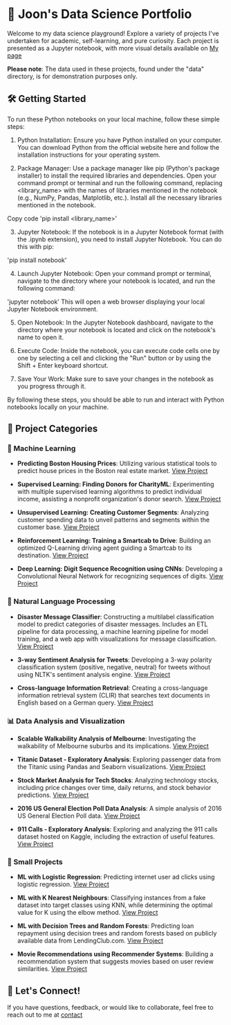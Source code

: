 # 🚀 Joon's Data Science Portfolio

Welcome to my data science playground! Explore a variety of projects I've undertaken for academic, self-learning, and pure curiosity. Each project is presented as a Jupyter notebook, with more visual details available on [My page](https://github.com/jfh5580)

**Please note**: The data used in these projects, found under the "data" directory, is for demonstration purposes only.

## 🛠️ Getting Started

To run these Python notebooks on your local machine, follow these simple steps:

1. Python Installation:
Ensure you have Python installed on your computer. You can download Python from the official website here and follow the installation instructions for your operating system.

2. Package Manager:
Use a package manager like pip (Python's package installer) to install the required libraries and dependencies. Open your command prompt or terminal and run the following command, replacing <library_name> with the names of libraries mentioned in the notebook (e.g., NumPy, Pandas, Matplotlib, etc.). Install all the necessary libraries mentioned in the notebook.

Copy code
'pip install <library_name>'

3. Jupyter Notebook:
If the notebook is in a Jupyter Notebook format (with the .ipynb extension), you need to install Jupyter Notebook. You can do this with pip:

'pip install notebook'

4. Launch Jupyter Notebook:
Open your command prompt or terminal, navigate to the directory where your notebook is located, and run the following command:

'jupyter notebook'
This will open a web browser displaying your local Jupyter Notebook environment.

5. Open Notebook:
In the Jupyter Notebook dashboard, navigate to the directory where your notebook is located and click on the notebook's name to open it.

6. Execute Code:
Inside the notebook, you can execute code cells one by one by selecting a cell and clicking the "Run" button or by using the Shift + Enter keyboard shortcut.

7. Save Your Work:
Make sure to save your changes in the notebook as you progress through it.

By following these steps, you should be able to run and interact with Python notebooks locally on your machine.

## 📂 Project Categories

### 🤖 Machine Learning

- **Predicting Boston Housing Prices**: Utilizing various statistical tools to predict house prices in the Boston real estate market. 
  [View Project]()

- **Supervised Learning: Finding Donors for CharityML**: Experimenting with multiple supervised learning algorithms to predict individual income, assisting a nonprofit organization's donor search.
  [View Project]()

- **Unsupervised Learning: Creating Customer Segments**: Analyzing customer spending data to unveil patterns and segments within the customer base.
  [View Project]()

- **Reinforcement Learning: Training a Smartcab to Drive**: Building an optimized Q-Learning driving agent guiding a Smartcab to its destination.
  [View Project]()

- **Deep Learning: Digit Sequence Recognition using CNNs**: Developing a Convolutional Neural Network for recognizing sequences of digits.
  [View Project]()

### 📝 Natural Language Processing

- **Disaster Message Classifier**: Constructing a multilabel classification model to predict categories of disaster messages. Includes an ETL pipeline for data processing, a machine learning pipeline for model training, and a web app with visualizations for message classification.
  [View Project](https://github.com/sajal2692/disaster-message-classifier)

- **3-way Sentiment Analysis for Tweets**: Developing a 3-way polarity classification system (positive, negative, neutral) for tweets without using NLTK's sentiment analysis engine.
  [View Project](https://github.com/sajal2692/data-science-portfolio/blob/master/3-Way%20Sentiment%20Analysis%20for%20Tweets.ipynb)

- **Cross-language Information Retrieval**: Creating a cross-language information retrieval system (CLIR) that searches text documents in English based on a German query.
  [View Project](https://github.com/sajal2692/data-science-portfolio/blob/master/Cross%20Language%20Information%20Retrieval.ipynb)

### 📊 Data Analysis and Visualization

- **Scalable Walkability Analysis of Melbourne**: Investigating the walkability of Melbourne suburbs and its implications.
  [View Project](https://github.com/sajal2692/Scalable-Walkability-Analysis-of-Melbourne)

- **Titanic Dataset - Exploratory Analysis**: Exploring passenger data from the Titanic using Pandas and Seaborn visualizations.
  [View Project](https://github.com/sajal2692/data-science-portfolio/blob/master/Titanic%20Dataset%20-%20Exploratory%20Analysis.ipynb)

- **Stock Market Analysis for Tech Stocks**: Analyzing technology stocks, including price changes over time, daily returns, and stock behavior predictions.
  [View Project](https://github.com/sajal2692/data-science-portfolio/blob/master/Stock%20Market%20Analysis%20for%20Tech%20Stocks.ipynb)

- **2016 US General Election Poll Data Analysis**: A simple analysis of 2016 US General Election Poll data.
  [View Project](https://github.com/sajal2692/data-science-portfolio/blob/master/2016%20General%20Election%20Poll%20Analysis.ipynb)

- **911 Calls - Exploratory Analysis**: Exploring and analyzing the 911 calls dataset hosted on Kaggle, including the extraction of useful features.
  [View Project](https://github.com/sajal2692/data-science-portfolio/blob/master/911%20Calls%20-%20Exploratory%20Analysis.ipynb)

### 🌟 Small Projects

- **ML with Logistic Regression**: Predicting internet user ad clicks using logistic regression.
  [View Project](https://github.com/sajal2692/data-science-portfolio/blob/master/ML%20Micro%20Projects/Machine%20Learning%20with%20Logistic%20Regression.ipynb)

- **ML with K Nearest Neighbours**: Classifying instances from a fake dataset into target classes using KNN, while determining the optimal value for K using the elbow method.
  [View Project](https://github.com/sajal2692/data-science-portfolio/blob/master/ML%20Micro%20Projects/ML%20with%20K%20Nearest%20Neighbors.ipynb)

- **ML with Decision Trees and Random Forests**: Predicting loan repayment using decision trees and random forests based on publicly available data from LendingClub.com.
  [View Project](https://github.com/sajal2692/data-science-portfolio/blob/master/ML%20Micro%20Projects/Machine%20Learning%20with%20Decision%20Trees%20and%20Random%20Forests.ipynb)

- **Movie Recommendations using Recommender Systems**: Building a recommendation system that suggests movies based on user review similarities.
  [View Project](https://github.com/sajal2692/data-science-portfolio/blob/master/ML%20Micro%20Projects/Recommender%20Systems%20with%20Python.ipynb)

## 📧 Let's Connect!

If you have questions, feedback, or would like to collaborate, feel free to reach out to me at [contact](joonhong96@gwu.edu)
